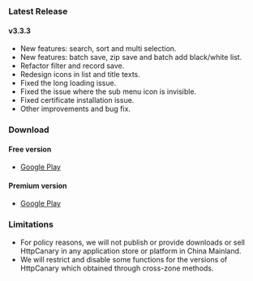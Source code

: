 ### Latest Release

#### v3.3.3
- New features: search, sort and multi selection.
- New features: batch save, zip save and batch add black/white list.
- Refactor filter and record save.
- Redesign icons in list and title texts.
- Fixed the long loading issue.
- Fixed the issue where the sub menu icon is invisible.
- Fixed certificate installation issue.
- Other improvements and bug fix.


### Download

#### Free version
- [Google Play](https://play.google.com/store/apps/details?id=com.guoshi.httpcanary)

#### Premium version
- [Google Play](https://play.google.com/store/apps/details?id=com.guoshi.httpcanary.premium)

### Limitations
- For policy reasons, we will not publish or provide downloads or sell HttpCanary in any application store or platform in China Mainland.
- We will restrict and disable some functions for the versions of HttpCanary which obtained through cross-zone methods.

